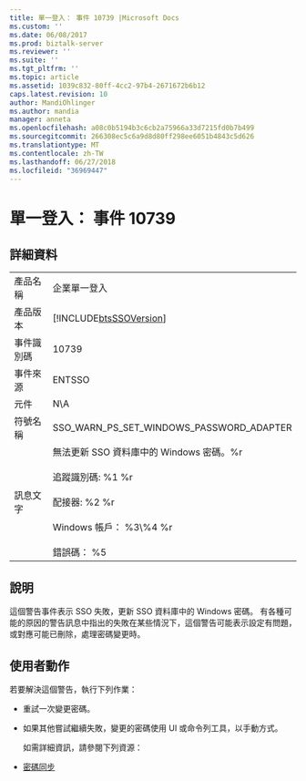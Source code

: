 ```yaml
---
title: 單一登入： 事件 10739 |Microsoft Docs
ms.custom: ''
ms.date: 06/08/2017
ms.prod: biztalk-server
ms.reviewer: ''
ms.suite: ''
ms.tgt_pltfrm: ''
ms.topic: article
ms.assetid: 1039c832-80ff-4cc2-97b4-2671672b6b12
caps.latest.revision: 10
author: MandiOhlinger
ms.author: mandia
manager: anneta
ms.openlocfilehash: a08c0b5194b3c6cb2a75966a33d7215fd0b7b499
ms.sourcegitcommit: 266308ec5c6a9d8d80ff298ee6051b4843c5d626
ms.translationtype: MT
ms.contentlocale: zh-TW
ms.lasthandoff: 06/27/2018
ms.locfileid: "36969447"
---
```

# <a name="single-sign-on-event-10739"></a>單一登入： 事件 10739
## <a name="details"></a>詳細資料  

|                 |                                                                                                                                                                                       |
|-----------------|---------------------------------------------------------------------------------------------------------------------------------------------------------------------------------------|
|  產品名稱   |                                                                               企業單一登入                                                                               |
| 產品版本 |                                                              [!INCLUDE[btsSSOVersion](../includes/btsssoversion-md.md)]                                                               |
|    事件識別碼     |                                                                                         10739                                                                                         |
|  事件來源   |                                                                                        ENTSSO                                                                                         |
|    元件    |                                                                                          N\A                                                                                          |
|  符號名稱  |                                                                       SSO_WARN_PS_SET_WINDOWS_PASSWORD_ADAPTER                                                                        |
|  訊息文字   | 無法更新 SSO 資料庫中的 Windows 密碼。%r<br /><br /> 追蹤識別碼: %1 %r<br /><br /> 配接器: %2 %r<br /><br /> Windows 帳戶： %3\\%4 %r<br /><br /> 錯誤碼： %5 |

## <a name="explanation"></a>說明  
 這個警告事件表示 SSO 失敗，更新 SSO 資料庫中的 Windows 密碼。 有各種可能的原因的警告訊息中指出的失敗在某些情況下，這個警告可能表示設定有問題，或對應可能已刪除，處理密碼變更時。  

## <a name="user-action"></a>使用者動作  
 若要解決這個警告，執行下列作業：  

- 重試一次變更密碼。  

- 如果其他嘗試繼續失敗，變更的密碼使用 UI 或命令列工具，以手動方式。  

  如需詳細資訊，請參閱下列資源：  

- [密碼同步](../core/password-synchronization2.md)
